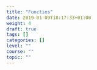 ```yaml
---
title: "Functies"
date: 2019-01-09T18:17:33+01:00
weight: 4
draft: true
tags: []
categories: []
level: ""
course: ""
topic: ""
---
```


